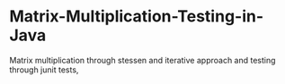 # Matrix-Multiplication-Testing-in-Java
Matrix multiplication through stessen and iterative approach and testing through junit tests,
